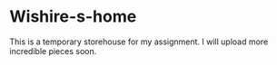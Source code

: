 # Wishire-s-home

This is a temporary storehouse for my assignment.
I will upload more incredible pieces soon.
